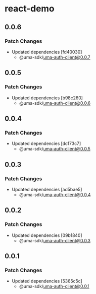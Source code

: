 # react-demo

## 0.0.6

### Patch Changes

- Updated dependencies [fd40030]
  - @uma-sdk/uma-auth-client@0.0.7

## 0.0.5

### Patch Changes

- Updated dependencies [b98c260]
  - @uma-sdk/uma-auth-client@0.0.6

## 0.0.4

### Patch Changes

- Updated dependencies [dc173c7]
  - @uma-sdk/uma-auth-client@0.0.5

## 0.0.3

### Patch Changes

- Updated dependencies [ad5bae5]
  - @uma-sdk/uma-auth-client@0.0.4

## 0.0.2

### Patch Changes

- Updated dependencies [09b1840]
  - @uma-sdk/uma-auth-client@0.0.3

## 0.0.1

### Patch Changes

- Updated dependencies [5365c5c]
  - @uma-sdk/uma-auth-client@0.0.1
